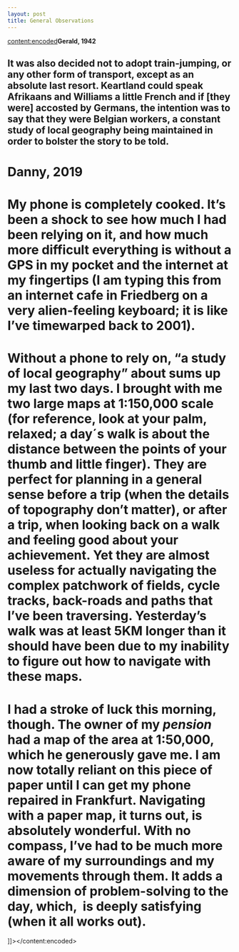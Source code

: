 ```yaml
---
layout: post
title: General Observations
---
```

<content:encoded><![CDATA[&nbsp;<h2 style="white-space:pre-wrap;"><strong>Gerald, 1942</strong></h2><h2 style="white-space:pre-wrap;">It was also decided not to adopt train-jumping, or any other form of transport, except as an absolute last resort. Keartland could speak Afrikaans and Williams a little French and if [they were] accosted by Germans, the intention was to say that they were Belgian workers, a constant study of local geography being maintained in order to bolster the story to be told.</h2><h1 style="white-space:pre-wrap;"><strong>Danny, 2019</strong></h1><h1 style="white-space:pre-wrap;">My phone is completely cooked. It’s been a shock to see how much I had been relying on it, and how much more difficult everything is without a GPS in my pocket and the internet at my fingertips (I am typing this from an internet cafe in Friedberg on a very alien-feeling keyboard; it is like I’ve timewarped back to 2001).</h1><h1 style="white-space:pre-wrap;">Without a phone to rely on, “a study of local geography” about sums up my last two days. I brought with me two large maps at 1:150,000 scale (for reference, look at your palm, relaxed; a day´s walk is about the distance between the points of your thumb and little finger). They are perfect for planning in a general sense before a trip (when the details of topography don’t matter), or after a trip, when looking back on a walk and feeling good about your achievement. Yet they are almost useless for actually navigating the complex patchwork of fields, cycle tracks, back-roads and paths that I’ve been traversing. Yesterday’s walk was at least 5KM longer than it should have been due to my inability to figure out how to navigate with these maps.</h1><h1 style="white-space:pre-wrap;">I had a stroke of luck this morning, though. The owner of my <em>pension</em> had a map of the area at 1:50,000, which he generously gave me. I am now totally reliant on this piece of paper until I can get my phone repaired in Frankfurt. Navigating with a paper map, it turns out, is absolutely wonderful. With no compass, I’ve had to be much more aware of my surroundings and my movements through them. It adds a dimension of problem-solving to the day, which,  is deeply satisfying (when it all works out).</h1>]]></content:encoded>